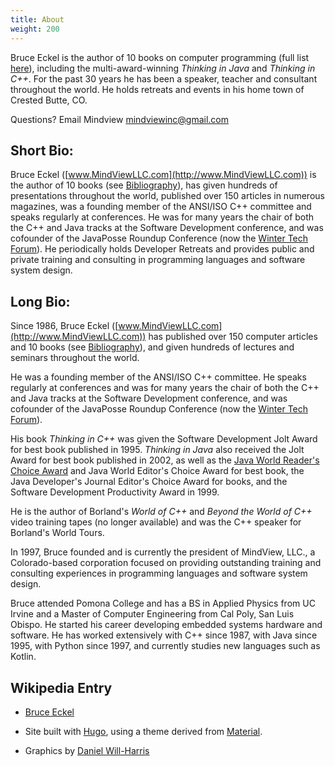 ```yaml
---
title: About
weight: 200
---
```


Bruce Eckel is the author of 10 books on computer programming (full list
[here](https://en.wikipedia.org/wiki/Bruce_Eckel)), including the
multi-award-winning *Thinking in Java* and *Thinking in C++*. For the past 30
years he has been a speaker, teacher and consultant throughout the world. He
holds retreats and events in his home town of Crested Butte, CO.

Questions? Email Mindview <mindviewinc@gmail.com>

## Short Bio:

Bruce Eckel ([www.MindViewLLC.com](http://www.MindViewLLC.com)) is the author
of 10 books (see [Bibliography](http://www.MindViewLLC.com/bibliography)), has
given hundreds of presentations throughout the world, published over 150
articles in numerous magazines, was a founding member of the ANSI/ISO C++
committee and speaks regularly at conferences. He was for many years the chair
of both the C++ and Java tracks at the Software Development conference, and was
cofounder of the JavaPosse Roundup Conference (now the [Winter Tech
Forum](http://www.WinterTechForum.com)). He periodically
holds Developer Retreats and provides public and private training and
consulting in programming languages and software system design.

## Long Bio:

Since 1986, Bruce Eckel ([www.MindViewLLC.com](http://www.MindViewLLC.com)) has
published over 150 computer articles and 10 books (see
[Bibliography](http://www.MindViewLLC.com/bibliography)), and given hundreds of
lectures and seminars throughout the world.

He was a founding member of the ANSI/ISO C++ committee. He speaks regularly at
conferences and was for many years the chair of both the C++ and Java tracks at
the Software Development conference, and was cofounder of the JavaPosse Roundup
Conference (now the [Winter Tech Forum](http://www.WinterTechForum.com)).

His book *Thinking in C++* was given the Software Development Jolt Award for
best book published in 1995. *Thinking in Java* also received the Jolt Award
for best book published in 2002, as well as the [Java World Reader's Choice
Award](http://www.javaworld.com/javaworld/rcawards99/jw-0320-rca.html) and Java
World Editor's Choice Award for best book, the Java Developer's Journal
Editor's Choice Award for books, and the Software Development Productivity
Award in 1999.

He is the author of Borland's *World of C++* and *Beyond the World of
C++* video training tapes (no longer available) and was the C++ speaker
for Borland's World Tours.

In 1997, Bruce founded and is currently the president of MindView, LLC.,
a Colorado-based corporation focused on providing outstanding training
and consulting experiences in programming languages and software system
design.

Bruce attended Pomona College and has a BS in Applied Physics from UC Irvine
and a Master of Computer Engineering from Cal Poly, San Luis Obispo. He
started his career developing embedded systems hardware and software. He has
worked extensively with C++ since 1987, with Java since 1995, with Python
since 1997, and currently studies new languages such as Kotlin.

## Wikipedia Entry

- [Bruce Eckel](https://en.wikipedia.org/wiki/Bruce_Eckel)

+ Site built with
<a href="https://www.gohugo.io" target="_blank">Hugo</a>, using a theme derived from
<a href="http://github.com/digitalcraftsman/hugo-material-docs" target="_blank">Material</a>.

+ Graphics by <a href="http://www.Will-Harris.com">Daniel Will-Harris</a>
